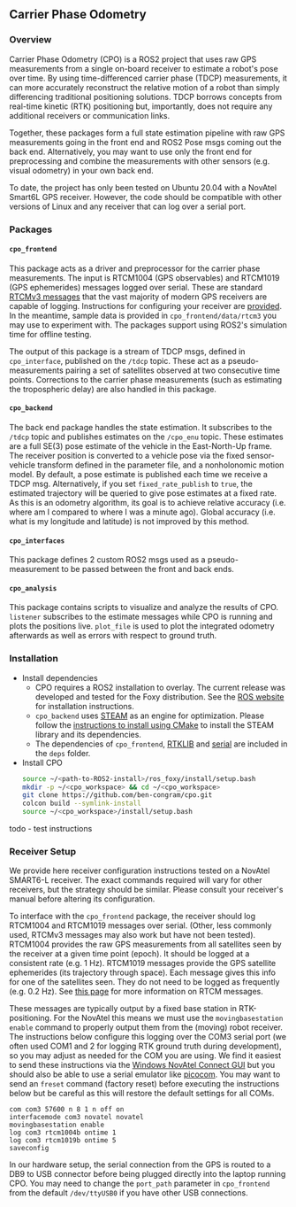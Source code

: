 ## Carrier Phase Odometry

### Overview
Carrier Phase Odometry (CPO) is a ROS2 project that uses raw GPS measurements from a single on-board receiver to estimate a robot's pose over time.
By using time-differenced carrier phase (TDCP) measurements, it can more accurately reconstruct the relative motion of a robot than simply differencing traditional positioning solutions.
TDCP borrows concepts from real-time kinetic (RTK) positioning but, importantly, does not require any additional receivers or communication links.

Together, these packages form a full state estimation pipeline with raw GPS measurements going in the front end and ROS2 Pose msgs coming out the back end.
Alternatively, you may want to use only the front end for preprocessing and combine the measurements with other sensors (e.g. visual odometry) in your own back end.

To date, the project has only been tested on Ubuntu 20.04 with a NovAtel Smart6L GPS receiver.
However, the code should be compatible with other versions of Linux and any receiver that can log over a serial port.

### Packages

#### `cpo_frontend`

This package acts as a driver and preprocessor for the carrier phase measurements.
The input is RTCM1004 (GPS observables) and RTCM1019 (GPS ephemerides) messages logged over serial.
These are standard [RTCMv3 messages](https://www.use-snip.com/kb/knowledge-base/rtcm-3-message-list/) that the vast majority of modern GPS receivers are capable of logging.
Instructions for configuring your receiver are [provided](#receiver-setup).
In the meantime, sample data is provided in `cpo_frontend/data/rtcm3` you may use to experiment with.
The packages support using ROS2's simulation time for offline testing.

The output of this package is a stream of TDCP msgs, defined in `cpo_interface`, published on the `/tdcp` topic.
These act as a pseudo-measurements pairing a set of satellites observed at two consecutive time points.
Corrections to the carrier phase measurements (such as estimating the tropospheric delay) are also handled in this package.

#### `cpo_backend`

The back end package handles the state estimation.
It subscribes to the `/tdcp` topic and publishes estimates on the `/cpo_enu` topic.
These estimates are a full SE(3) pose estimate of the vehicle in the East-North-Up frame.
The receiver position is converted to a vehicle pose via the fixed sensor-vehicle transform defined in the parameter file, and a nonholonomic motion model.
By default, a pose estimate is published each time we receive a TDCP msg.
Alternatively, if you set `fixed_rate_publish` to `true`, the estimated trajectory will be queried to give pose estimates at a fixed rate.
As this is an odometry algorithm, its goal is to achieve relative accuracy (i.e. where am I compared to where I was a minute ago).
Global accuracy (i.e. what is my longitude and latitude) is not improved by this method.

#### `cpo_interfaces`

This package defines 2 custom ROS2 msgs used as a pseudo-measurement to be passed between the front and back ends.

#### `cpo_analysis`

This package contains scripts to visualize and analyze the results of CPO.
`listener` subscribes to the estimate messages while CPO is running and plots the positions live.
`plot_file` is used to plot the integrated odometry afterwards as well as errors with respect to ground truth.

### Installation
- Install dependencies
  - CPO requires a ROS2 installation to overlay.
    The current release was developed and tested for the Foxy distribution.
    See the [ROS website](https://docs.ros.org/en/foxy/Installation.html) for installation instructions.
  - `cpo_backend` uses [STEAM](https://github.com/utiasASRL/steam) as an engine for optimization.
    Please follow the [instructions to install using CMake](https://github.com/utiasASRL/steam/blob/develop/INSTALL.md) to install the STEAM library and its dependencies.
  - The dependencies of `cpo_frontend`, [RTKLIB](https://github.com/tomojitakasu/RTKLIB) and [serial](https://github.com/cottsay/serial) are included in the `deps` folder.
- Install CPO
  ```bash
  source ~/<path-to-ROS2-install>/ros_foxy/install/setup.bash
  mkdir -p ~/<cpo_workspace> && cd ~/<cpo_workspace>
  git clone https://github.com/ben-congram/cpo.git
  colcon build --symlink-install
  source ~/<cpo_workspace>/install/setup.bash
  ```


todo - test instructions

### Receiver Setup

We provide here receiver configuration instructions tested on a NovAtel SMART6-L receiver.
The exact commands required will vary for other receivers, but the strategy should be similar.
Please consult your receiver's manual before altering its configuration.

To interface with the `cpo_frontend` package, the receiver should log RTCM1004 and RTCM1019 messages over serial.
(Other, less commonly used, RTCMv3 messages may also work but have not been tested).
RTCM1004 provides the raw GPS measurements from all satellites seen by the receiver at a given time point (epoch).
It should be logged at a consistent rate (e.g. 1 Hz).
RTCM1019 messages provide the GPS satellite ephemerides (its trajectory through space).
Each message gives this info for one of the satellites seen.
They do not need to be logged as frequently (e.g. 0.2 Hz).
See [this page](https://www.use-snip.com/kb/knowledge-base/rtcm-3-message-list/) for more information on RTCM messages.

These messages are typically output by a fixed base station in RTK-positioning.
For the NovAtel this means we must use the `movingbasestation enable` command to properly output them from the (moving) robot receiver.
The instructions below configure this logging over the COM3 serial port (we often used COM1 and 2 for logging RTK ground truth during development), so you may adjust as needed for the COM you are using.
We find it easiest to send these instructions via the [Windows NovAtel Connect GUI](https://novatel.com/products/firmware-options-pc-software/novatel-connect) but you should also be able to use a serial emulator like [picocom](https://linux.die.net/man/8/picocom).
You may want to send an `freset` command (factory reset) before executing the instructions below but be careful as this will restore the default settings for all COMs.

```
com com3 57600 n 8 1 n off on
interfacemode com3 novatel novatel
movingbasestation enable
log com3 rtcm1004b ontime 1
log com3 rtcm1019b ontime 5
saveconfig
```

In our hardware setup, the serial connection from the GPS is routed to a DB9 to USB connector before being plugged directly into the laptop running CPO.
You may need to change the `port_path` parameter in `cpo_frontend` from the default `/dev/ttyUSB0` if you have other USB connections.